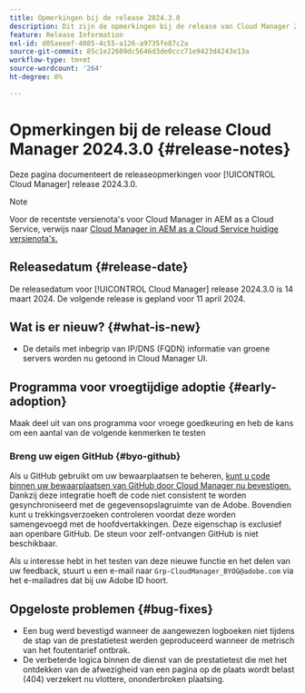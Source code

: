```yaml
---
title: Opmerkingen bij de release 2024.3.0
description: Dit zijn de opmerkingen bij de release van Cloud Manager 2024.3.0.
feature: Release Information
exl-id: d05aeeef-4085-4c55-a126-a9735fe87c2a
source-git-commit: 85c1e22609dc5646d3de0ccc71e9423d4243e13a
workflow-type: tm+mt
source-wordcount: '264'
ht-degree: 0%

---
```



# Opmerkingen bij de release Cloud Manager 2024.3.0 {#release-notes}

Deze pagina documenteert de releaseopmerkingen voor [!UICONTROL Cloud Manager] release 2024.3.0.

>[!NOTE]
>
>Voor de recentste versienota&#39;s voor Cloud Manager in AEM as a Cloud Service, verwijs naar [ Cloud Manager in AEM as a Cloud Service huidige versienota&#39;s.](https://experienceleague.adobe.com/docs/experience-manager-cloud-service/content/implementing/using-cloud-manager/release-notes-cloud-manager/release-notes-cm-current.html)

## Releasedatum {#release-date}

De releasedatum voor [!UICONTROL Cloud Manager] release 2024.3.0 is 14 maart 2024. De volgende release is gepland voor 11 april 2024.

## Wat is er nieuw? {#what-is-new}

* De details met inbegrip van IP/DNS (FQDN) informatie van groene servers worden nu getoond in Cloud Manager UI.

## Programma voor vroegtijdige adoptie {#early-adoption}

Maak deel uit van ons programma voor vroege goedkeuring en heb de kans om een aantal van de volgende kenmerken te testen

### Breng uw eigen GitHub {#byo-github}

Als u GitHub gebruikt om uw bewaarplaatsen te beheren, [ kunt u code binnen uw bewaarplaatsen van GitHub door Cloud Manager nu bevestigen.](/help/managing-code/private-repositories.md) Dankzij deze integratie hoeft de code niet consistent te worden gesynchroniseerd met de gegevensopslagruimte van de Adobe. Bovendien kunt u trekkingsverzoeken controleren voordat deze worden samengevoegd met de hoofdvertakkingen. Deze eigenschap is exclusief aan openbare GitHub. De steun voor zelf-ontvangen GitHub is niet beschikbaar.

Als u interesse hebt in het testen van deze nieuwe functie en het delen van uw feedback, stuurt u een e-mail naar `Grp-CloudManager_BYOG@adobe.com` via het e-mailadres dat bij uw Adobe ID hoort.

## Opgeloste problemen {#bug-fixes}

* Een bug werd bevestigd wanneer de aangewezen logboeken niet tijdens de stap van de prestatietest werden geproduceerd wanneer de metrisch van het foutentarief ontbrak.
* De verbeterde logica binnen de dienst van de prestatietest die met het ontdekken van de afwezigheid van een pagina op de plaats wordt belast (404) verzekert nu vlottere, ononderbroken plaatsing.
